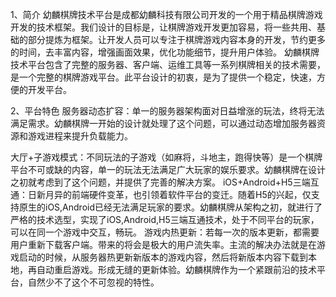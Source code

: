 1、简介
幼麟棋牌技术平台是成都幼麟科技有限公司开发的一个用于精品棋牌游戏开发的技术框架。我们设计的目标是，让棋牌游戏开发更加容易，将一些共用、基础的部分提炼为框架。让开发人员可以专注于棋牌游戏内容本身的开发，节约更多的时间，去丰富内容，增强画面效果，优化功能细节，提升用户体验。
幼麟棋牌技术平台包含了完整的服务器、客户端、运维工具等一系列棋牌相关的技术需要，是一个完整的棋牌游戏平台。此平台设计的初衷，是为了提供一个稳定，快速，方便的开发平台。

2、平台特色
服务器动态扩容：单一的服务器架构面对日益增涨的玩法，终将无法满足需求。幼麟棋牌一开始的设计就处理了这个问题，可以通过动态增加服务器资源和游戏进程来提升负载能力。

大厅+子游戏模式：不同玩法的子游戏（如麻将，斗地主，跑得快等）是一个棋牌平台不可或缺的内容，单一的玩法无法满足广大玩家的娱乐要求。幼麟棋牌在设计之初就考虑到了这个问题，并提供了完善的解决方案。
iOS+Android+H5三端互通：日新月异的前端硬件变革，也引领着软件平台的变迁。随着H5的兴起，仅支持原生的iOS,Android已经无法满足玩家的要求。幼麟棋牌从架构之初，就进行了严格的技术选型，实现了iOS,Android,H5三端互通技术，处于不同平台的玩家，可以在同一个游戏中交互，畅玩。
游戏内热更新：若每一次的版本更新，都需要用户重新下载客户端。带来的将会是极大的用户流失率。主流的解决办法就是在游戏启动的时候，从服务器热更新新版本的游戏内容，然后将新版本内容下载到本地，再自动重启游戏。形成无缝的更新体验。幼麟棋牌作为一个紧跟前沿的技术平台，自然少不了这个不可忽视的特性。 
